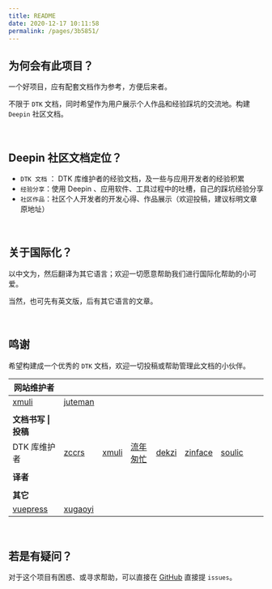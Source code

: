 ```yaml
---
title: README
date: 2020-12-17 10:11:58
permalink: /pages/3b5851/
---
```




## 为何会有此项目？

一个好项目，应有配套文档作为参考，方便后来者。

不限于 `DTK` 文档，同时希望作为用户展示个人作品和经验踩坑的交流地。构建 `Deepin` 社区文档。

<br>

## Deepin 社区文档定位？

- `DTK 文档`  ： DTK 库维护者的经验文档，及一些与应用开发者的经验积累
- `经验分享`：使用 Deepin 、应用软件、工具过程中的吐槽，自己的踩坑经验分享
- `社区作品`：社区个人开发者的开发心得、作品展示（欢迎投稿，建议标明文章原地址）

<br>

## 关于国际化？

以中文为，然后翻译为其它语言；欢迎一切愿意帮助我们进行国际化帮助的小可爱。

当然，也可先有英文版，后有其它语言的文章。

<br>

## 鸣谢

希望构建成一个优秀的 `DTK` 文档，欢迎一切投稿或帮助管理此文档的小伙伴。

| **网站维护者**                         |                                                             |                                   |                                           |                                   |                                       |                                     |      |      |
| -------------------------------------- | ----------------------------------------------------------- | --------------------------------- | ----------------------------------------- | --------------------------------- | ------------------------------------- | ----------------------------------- | ---- | ---- |
| [xmuli](https://github.com/xmuli)      | [juteman](https://github.com/juteman)                       |                                   |                                           |                                   |                                       |                                     |      |      |
|                                        |                                                             |                                   |                                           |                                   |                                       |                                     |      |      |
| **文档书写 \| 投稿**                   |                                                             |                                   |                                           |                                   |                                       |                                     |      |      |
| DTK 库维护者                           | [zccrs](https://github.com/zccrs)                           | [xmuli](https://github.com/xmuli) | [流年匆忙](https://github.com/justforlxz) | [dekzi](https://github.com/dekzi) | [zinface](https://github.com/zinface) | [soulic](https://github.com/soulic) |      |      |
|                                        |                                                             |                                   |                                           |                                   |                                       |                                     |      |      |
| **译者**                               |                                                             |                                   |                                           |                                   |                                       |                                     |      |      |
|                                        |                                                             |                                   |                                           |                                   |                                       |                                     |      |      |
| **其它**                               |                                                             |                                   |                                           |                                   |                                       |                                     |      |      |
| [vuepress](https://vuepress.vuejs.org) | [xugaoyi](https://github.com/xugaoyi/vuepress-theme-vdoing) |                                   |                                           |                                   |                                       |                                     |      |      |

<br>

## 若是有疑问？

对于这个项目有困惑、或寻求帮助，可以直接在 [GitHub](https://github.com/linuxdeepin/docs) 直接提 `issues`。